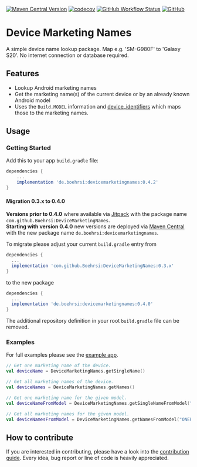 [![Maven Central Version](https://img.shields.io/maven-central/v/de.boehrsi/devicemarketingnames)](https://central.sonatype.com/namespace/de.boehrsi)
[![codecov](https://codecov.io/gh/Boehrsi/DeviceMarketingNames/branch/main/graph/badge.svg?token=FDL6MM474N)](https://codecov.io/gh/Boehrsi/DeviceMarketingNames)
[![GitHub Workflow Status](https://img.shields.io/github/actions/workflow/status/Boehrsi/DeviceMarketingNames/main.yml)](https://github.com/Boehrsi/DeviceMarketingNames/actions)
[![GitHub](https://img.shields.io/github/license/boehrsi/devicemarketingnames)](https://github.com/Boehrsi/DeviceMarketingNames/blob/main/LICENSE.txt)

# Device Marketing Names

A simple device name lookup package. Map e.g. 'SM-G980F' to 'Galaxy S20'. No internet connection or database required.

## Features

- Lookup Android marketing names
- Get the marketing name(s) of the current device or by an already known Android model
- Uses the `Build.MODEL` information and [device_identifiers](https://github.com/Boehrsi/device_identifiers) which maps those to the marketing names.

## Usage

### Getting Started

Add this to your app `build.gradle` file:

```groovy
dependencies {
    ...
    implementation 'de.boehrsi:devicemarketingnames:0.4.2'
}
```

#### Migration 0.3.x to 0.4.0

**Versions prior to 0.4.0** where available via [Jitpack](https://jitpack.io/#Boehrsi/DeviceMarketingNames/) with the package name `com.github.Boehrsi:DeviceMarketingNames`.  
**Starting with version 0.4.0** new versions are deployed via [Maven Central](https://central.sonatype.com/namespace/de.boehrsi) with the new package name `de.boehrsi:devicemarketingnames`.

To migrate please adjust your current `build.gradle` entry from

```groovy
dependencies {
  ...
  implementation 'com.github.Boehrsi:DeviceMarketingNames:0.3.x'
}
```

to the new package

```groovy
dependencies {
  ... 
  implementation 'de.boehrsi:devicemarketingnames:0.4.0'
}
```

The additional repository definition in your root `build.gradle` file can be removed.

### Examples

For full examples please see the [example app](https://github.com/Boehrsi/DeviceMarketingNames/blob/main/app/src/main/java/de/boehrsi/devicemarketingnames/example/MainActivity.kt).

```kotlin
// Get one marketing name of the device.
val deviceName = DeviceMarketingNames.getSingleName()

// Get all marketing names of the device.
val deviceNames = DeviceMarketingNames.getNames()

// Get one marketing name for the given model.
val deviceNameFromModel = DeviceMarketingNames.getSingleNameFromModel("ONEPLUS A5010")

// Get all marketing names for the given model.
val deviceNamesFromModel = DeviceMarketingNames.getNamesFromModel("ONEPLUS A5010");
```

## How to contribute

If you are interested in contributing, please have a look into
the [contribution guide](https://github.com/Boehrsi/devicemarketingnames/blob/main/CONTRIBUTING.md). Every idea, bug report or line of code is heavily
appreciated.
